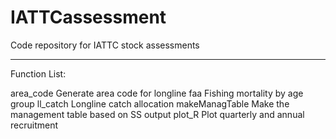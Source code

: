 # IATTCassessment
Code repository for IATTC stock assessments

----------------------------------------------------------------------------------------
Function List:

area_code	Generate area code for longline
faa	Fishing mortality by age group
ll_catch	Longline catch allocation
makeManagTable	Make the management table based on SS output
plot_R	Plot quarterly and annual recruitment